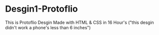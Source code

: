# Desgin1-Protoflio
This is Protoflio Desgin Made with HTML &amp; CSS in 16 Hour's ("this desgin didn't work a phone's less than 6 inches")

